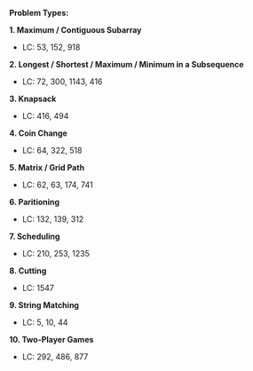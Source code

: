 **Problem Types:**

  **1. Maximum / Contiguous Subarray**

   - LC: 53, 152, 918
  
  **2. Longest / Shortest / Maximum / Minimum in a Subsequence**

   - LC: 72, 300, 1143, 416

  **3. Knapsack**

   - LC: 416, 494

  **4. Coin Change**

   - LC: 64, 322, 518

  **5. Matrix / Grid Path**

   - LC: 62, 63, 174, 741

  **6. Paritioning**

   - LC: 132, 139, 312

  **7. Scheduling**

   - LC: 210, 253, 1235

  **8. Cutting**

   - LC: 1547

  **9. String Matching**

   - LC: 5, 10, 44

  **10. Two-Player Games**

   - LC: 292, 486, 877
  
